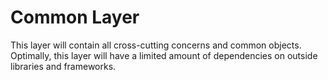 # Common Layer

This layer will contain all cross-cutting concerns and common objects.
Optimally, this layer will have a limited amount of dependencies on outside libraries and frameworks.